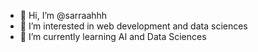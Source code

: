 - 👋 Hi, I’m @sarraahhh
- 👀 I’m interested in web development and data sciences 
- 🌱 I’m currently learning AI and Data Sciences 


<!---
sarraahhh/sarraahhh is a ✨ special ✨ repository because its `README.md` (this file) appears on your GitHub profile.
You can click the Preview link to take a look at your changes.
--->
